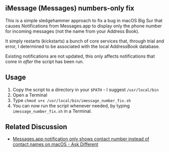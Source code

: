 ## iMessage (Messages) numbers-only fix

This is a simple sledgehammer approach to fix a bug in macOS Big Sur that causes Notifications from Messages.app to display only the phone number for incoming messages (not the name from your Address Book).

It simply restarts (kickstarts) a bunch of core services that, through trial and error, I determined to be associated with the local AddressBook database.

Existing notifications are not updated, this only affects notifications that come in _after_ the script has been run.

## Usage

1. Copy the script to a directory in your `$PATH` - I suggest `/usr/local/bin`
2. Open a Terminal
3. Type `chmod u+x /usr/local/bin/imessage_number_fix.sh`
4. You can now run the script whenever needed, by typing `imessage_number_fix.sh` in a Terminal.

## Related Discussion

- [Messages.app notification only shows contact number instead of contact names on macOS - Ask Different](https://apple.stackexchange.com/questions/407109/messages-app-notification-only-shows-contact-number-instead-of-contact-names-on)

